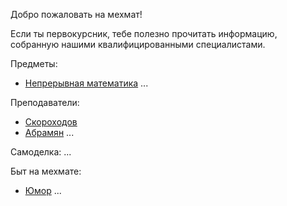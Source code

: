Добро пожаловать на мехмат!

Если ты первокурсник, тебе полезно прочитать информацию, собранную нашими квалифицированными специалистами.

Предметы:
 - [Непрерывная математика](continuous-math.md)
 ...

 Преподаватели:
 - [Скороходов](skorohodov.md)
 - [Абрамян](abramyan.md)
 ...

 Самоделка:
 ...

 Быт на мехмате:

 - [Юмор](humor.md)
 ...
